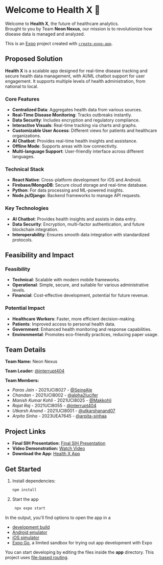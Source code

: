 # Welcome to Health X 👋

Welcome to **Health X**, the future of healthcare analytics.  
Brought to you by Team **Neon Nexus**, our mission is to revolutionize how disease data is managed and analyzed.

This is an [Expo](https://expo.dev) project created with [`create-expo-app`](https://www.npmjs.com/package/create-expo-app).

## Proposed Solution

**Health X** is a scalable app designed for real-time disease tracking and secure health data management, with AI/ML chatbot support for user engagement. It supports multiple levels of health administration, from national to local.

### Core Features
- **Centralized Data**: Aggregates health data from various sources.
- **Real-Time Disease Monitoring**: Tracks outbreaks instantly.
- **Data Security**: Includes encryption and regulatory compliance.
- **Interactive Visuals**: Real-time tracking via charts and graphs.
- **Customizable User Access**: Different views for patients and healthcare organizations.
- **AI Chatbot**: Provides real-time health insights and assistance.
- **Offline Mode**: Supports areas with low connectivity.
- **Multi-language Support**: User-friendly interface across different languages.

### Technical Stack
- **React Native**: Cross-platform development for iOS and Android.
- **Firebase/MongoDB**: Secure cloud storage and real-time database.
- **Python**: For data processing and ML-powered insights.
- **Node.js/Django**: Backend frameworks to manage API requests.

### Key Technologies
- **AI Chatbot**: Provides health insights and assists in data entry.
- **Data Security**: Encryption, multi-factor authentication, and future blockchain integration.
- **Interoperability**: Ensures smooth data integration with standardized protocols.

## Feasibility and Impact

### Feasibility
- **Technical**: Scalable with modern mobile frameworks.
- **Operational**: Simple, secure, and suitable for various administrative levels.
- **Financial**: Cost-effective development, potential for future revenue.

### Potential Impact
- **Healthcare Workers**: Faster, more efficient decision-making.
- **Patients**: Improved access to personal health data.
- **Government**: Enhanced health monitoring and response capabilities.
- **Environmental**: Promotes eco-friendly practices, reducing paper usage.


## Team Details

**Team Name:** Neon Nexus

**Team Leader:** [@interrupt404](https://github.com/interrupt404)

**Team Members:**

- *Paras Jain* - 2021UCI8027 - [@SeineAle](https://github.com/SeineAle)
- *Chandan* - 2021UCI8002 - [@alpha2lucifer](https://github.com/alpha2lucifer)
- *Manish Kumar Kohli* - 2021UCI8025 - [@Makkohli](https://github.com/Makkohli)
- *Rajat Raj* - 2021UCI8055 - [@interrupt404](https://github.com/interrupt404)
- *Utkarsh Anand* - 2021UCI8001 - [@utkarshanand07](https://github.com/utkarshanand07)
- *Arpita Sinha* - 2023UEA7645 - [@arpita-sinhaa](https://github.com/arpita-sinhaa)

## Project Links

- **Final SIH Presentation:** [Final SIH Presentation](https://drive.google.com/file/d/1N0Nbgi8v7gmU7YkH4CYqS1pAZMGloXfm/view?usp=drive_link)
- **Video Demonstration:** [Watch Video](https://youtu.be/yRODOxOS_uM)
- **Download the App**: [Health X App](https://drive.google.com/file/d/1aPKA87kENM6DZvZ2bAvT4JGZxlnnC2oN/view?usp=sharing)

## Get Started

1. Install dependencies:

   ```bash
   npm install
   ```

2. Start the app

   ```bash
    npx expo start
   ```

In the output, you'll find options to open the app in a

- [development build](https://docs.expo.dev/develop/development-builds/introduction/)
- [Android emulator](https://docs.expo.dev/workflow/android-studio-emulator/)
- [iOS simulator](https://docs.expo.dev/workflow/ios-simulator/)
- [Expo Go](https://expo.dev/go), a limited sandbox for trying out app development with Expo

You can start developing by editing the files inside the **app** directory. This project uses [file-based routing](https://docs.expo.dev/router/introduction).
